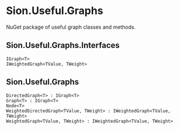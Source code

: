 # Sion.Useful.Graphs

NuGet package of useful graph classes and methods.

## Sion.Useful.Graphs.Interfaces

```
IGraph<T>
IWeightedGraph<TValue, TWeight>
```

## Sion.Useful.Graphs 

```
DirectedGraph<T> : IGraph<T>
Graph<T> : IGraph<T>
Node<T>
WeightedDirectedGraph<TValue, TWeight> : IWeightedGraph<TValue, TWeight>
WeightedGraph<TValue, TWeight> : IWeightedGraph<TValue, TWeight>
```
